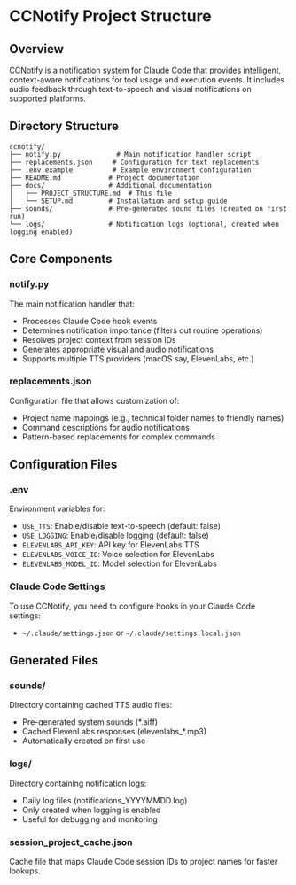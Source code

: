 # CCNotify Project Structure

## Overview
CCNotify is a notification system for Claude Code that provides intelligent, context-aware notifications for tool usage and execution events. It includes audio feedback through text-to-speech and visual notifications on supported platforms.

## Directory Structure

```
ccnotify/
├── notify.py              # Main notification handler script
├── replacements.json     # Configuration for text replacements
├── .env.example          # Example environment configuration
├── README.md            # Project documentation
├── docs/                # Additional documentation
│   ├── PROJECT_STRUCTURE.md  # This file
│   └── SETUP.md         # Installation and setup guide
├── sounds/              # Pre-generated sound files (created on first run)
└── logs/                # Notification logs (optional, created when logging enabled)
```

## Core Components

### notify.py
The main notification handler that:
- Processes Claude Code hook events
- Determines notification importance (filters out routine operations)
- Resolves project context from session IDs
- Generates appropriate visual and audio notifications
- Supports multiple TTS providers (macOS say, ElevenLabs, etc.)



### replacements.json
Configuration file that allows customization of:
- Project name mappings (e.g., technical folder names to friendly names)
- Command descriptions for audio notifications
- Pattern-based replacements for complex commands

## Configuration Files

### .env
Environment variables for:
- `USE_TTS`: Enable/disable text-to-speech (default: false)
- `USE_LOGGING`: Enable/disable logging (default: false)
- `ELEVENLABS_API_KEY`: API key for ElevenLabs TTS
- `ELEVENLABS_VOICE_ID`: Voice selection for ElevenLabs
- `ELEVENLABS_MODEL_ID`: Model selection for ElevenLabs

### Claude Code Settings
To use CCNotify, you need to configure hooks in your Claude Code settings:
- `~/.claude/settings.json` or `~/.claude/settings.local.json`

## Generated Files

### sounds/
Directory containing cached TTS audio files:
- Pre-generated system sounds (*.aiff)
- Cached ElevenLabs responses (elevenlabs_*.mp3)
- Automatically created on first use

### logs/
Directory containing notification logs:
- Daily log files (notifications_YYYYMMDD.log)
- Only created when logging is enabled
- Useful for debugging and monitoring

### session_project_cache.json
Cache file that maps Claude Code session IDs to project names for faster lookups.
